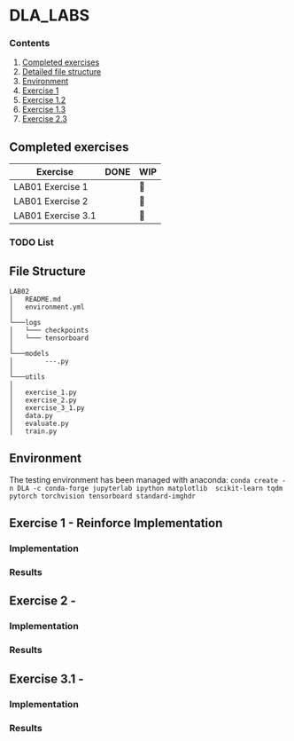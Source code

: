 # DLA_LABS

### Contents
1. [Completed exercises](#Completed-exercises)
2. [Detailed file structure](#File-Structure)
3. [Environment](#Environment)
4. [Exercise 1](#)
5. [Exercise 1.2](#)
6. [Exercise 1.3](#)
7. [Exercise 2.3](#)

## Completed exercises

|  Exercise   | DONE  | WIP |
|-----|---|---|
| LAB01 Exercise 1 |  | 🔁 |
| LAB01 Exercise 2 |  | 🔁 |
| LAB01 Exercise 3.1 |  | 🔁 |

### TODO List


## File Structure
```
LAB02
│   README.md
│   environment.yml
│   
└───logs
│   └─── checkpoints
│   └─── tensorboard
│
└───models
│        ---.py
│   
└───utils   
│
│   exercise_1.py
│   exercise_2.py
│   exercise_3_1.py
│   data.py
│   evaluate.py
│   train.py

 ```


## Environment
The testing environment has been managed with anaconda:
`conda create -n DLA -c conda-forge jupyterlab ipython matplotlib 
scikit-learn tqdm pytorch torchvision tensorboard standard-imghdr`

## Exercise 1 - Reinforce Implementation


### Implementation

### Results

## Exercise 2 - 

### Implementation

### Results

## Exercise 3.1 - 

### Implementation

### Results